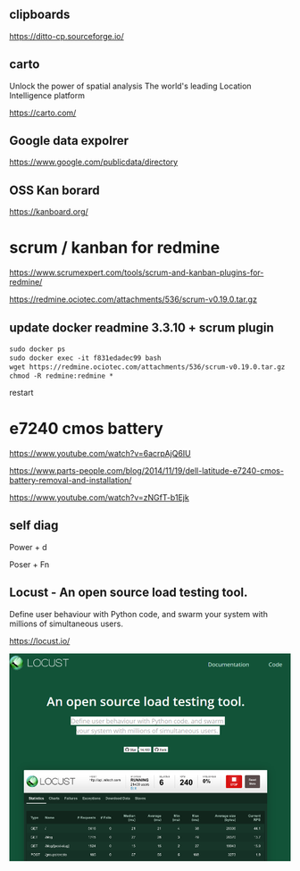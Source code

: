 ﻿

## clipboards

https://ditto-cp.sourceforge.io/ 

## carto 
Unlock the power of spatial analysis
The world's leading Location Intelligence platform

https://carto.com/ 

## Google data expolrer 

https://www.google.com/publicdata/directory

## OSS Kan borard

https://kanboard.org/ 


# scrum / kanban for redmine 

https://www.scrumexpert.com/tools/scrum-and-kanban-plugins-for-redmine/ 

https://redmine.ociotec.com/attachments/536/scrum-v0.19.0.tar.gz

## update docker readmine 3.3.10 + scrum plugin 

    sudo docker ps
    sudo docker exec -it f831edadec99 bash
    wget https://redmine.ociotec.com/attachments/536/scrum-v0.19.0.tar.gz 
    chmod -R redmine:redmine *

restart 

  
# e7240 cmos battery 

https://www.youtube.com/watch?v=6acrpAjQ6IU


https://www.parts-people.com/blog/2014/11/19/dell-latitude-e7240-cmos-battery-removal-and-installation/ 

https://www.youtube.com/watch?v=zNGfT-b1Ejk

## self diag 

Power + d 

Poser + Fn 

## Locust - An open source load testing tool.


Define user behaviour with Python code, and swarm your system with millions of simultaneous users. 


<https://locust.io/>

![2020 10 23 Locust Screenfile](/pic/2020-10-23-locust-screenfile.png)